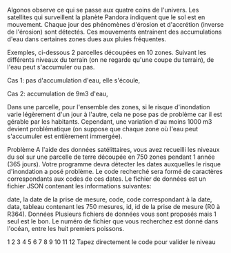 Algonos observe ce qui se passe aux quatre coins de l'univers. Les satellites qui surveillent la planète Pandora indiquent que le sol est en mouvement. Chaque jour des phénomènes d'érosion et d'accrétion (inverse de l'érosion) sont détectés. Ces mouvements entrainent des accumulations d'eau dans certaines zones dues aux pluies fréquentes.

Exemples, ci-dessous 2 parcelles découpées en 10 zones. Suivant les différents niveaux du terrain (on ne regarde qu'une coupe du terrain), de l'eau peut s'accumuler ou pas.

Cas 1: pas d'accumulation d'eau, elle s'écoule,


Cas 2: accumulation de 9m3 d'eau,


Dans une parcelle, pour l'ensemble des zones, si le risque d'inondation varie légèrement d'un jour à l'autre, cela ne pose pas de problème car il est gérable par les habitants. Cependant, une variation d'au moins 1000 m3 devient problématique (on suppose que chaque zone où l'eau peut s'accumuler est entièrement immergée).

Problème
A l'aide des données satélittaires, vous avez recueilli les niveaux du sol sur une parcelle de terre découpée en 750 zones pendant 1 année (365 jours). Votre programme devra détecter les dates auxquelles le risque d'inondation a posé problème. Le code recherché sera formé de caractères correspondants aux codes de ces dates.
Le fichier de données est un fichier JSON contenant les informations suivantes:

date, la date de la prise de mesure,
code, code correspondant à la date,
data, tableau contenant les 750 mesures,
id, id de la prise de mesure (R0 à R364).
Données
Plusieurs fichiers de données vous sont proposés mais 1 seul est le bon. Le numéro de fichier que vous recherchez est donné dans l'océan, entre les huit premiers poissons.

1	2	3	4	5	6
7	8	9	10	11	12
Tapez directement le code pour valider le niveau
